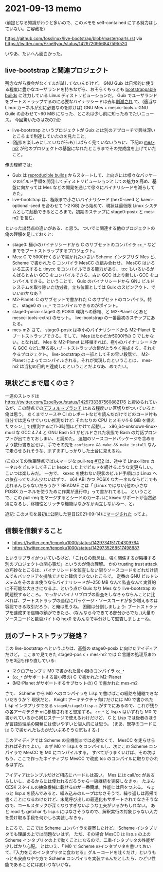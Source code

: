 # 2021-09-13 memo

(前提となる知識がわりと多いので、このメモを self-contained にする努力はしていない。ご容赦を)

https://github.com/fosslinux/live-bootstrap/blob/master/parts.rst via https://twitter.com/EzoeRyou/status/1429720956847595520

いやあ、たいへん面白かった。

## live-bootstrap と関連プロジェクト

残念ながら機会がなくてまだ試してないんだけど、 GNU Guix は日常的に使える程度に豊かなユーザランドを持ちながら、おそらくもっとも [bootstrappable builds](https://bootstrappable.org/) に注力している Linux ディストリビューションだ。
Guix でユーザランドをブートストラップするのに必要なバイナリシードは去年[削減され](https://guix.gnu.org/en/blog/2020/guix-further-reduces-bootstrap-seed-to-25/) て、(適当な Linux カーネルが別に必要なのを除けば) GNU Mes + mescc-tools + GNU Guile の合わせて~60 MiB になった、とこれは少し前に知っためでたいニュース。
今回驚いたのは次の2点:

- live-bootstrap というプロジェクトが Guix とは別のアプローチで興味深いところまで到達していたのを見たこと。
- (進捗を楽しみにしていながらも)しばらく見ていないうちに、下記の [mes-m2](https://github.com/oriansj/mes-m2) が他のプロジェクトの基盤になれたところまでその完成度を上げていたこと。

俺の理解では:

- Guix は [reproducible builds](https://reproducible-builds.org/) からスタートして、上向きには様々なパッケージのビルド手順を開発してディストリビューションとしての魅力を高め、基盤に向かっては Mes などの開発を通じて徐々にバイナリシードを減らしてきた。
- live-bootstrap は、極限まで小さいバイナリシード (hex0-seed と kaem-optional-seed を合わせて 1-2 KiB) から始めて、現状は最低限 Linux システムとして起動できるところまで。初期のステップに stage0-posix と mes-m2 を含む。

といった出発点の違いがある、と思う。
ついでに関連する他のプロジェクトの俺の理解を足しておくと:

- stage0: 極小のバイナリシードから C のサブセットのコンパイラ `cc_*` などまでをブートストラップするプロジェクト。
- Mes: C で 5000行くらいで書かれた小さい Scheme インタプリタ Mes と、 Scheme で書かれた C コンパイラ MesCC の組み合わせ。 MesCC はいろいろ工夫すると tinycc をコンパイルできる能力があり、 tcc もいろいろがんばると古い GCC をコンパイルできる、古い GCC はより新しい GCC をコンパイルできる。ということで、 Guix のバイナリシードから GNU ビルドシステムを取り除いた功労者。立ち位置としては Guix のスピンアウト、でいいのかなあ？
- M2-Planet: C のサブセットで書かれた C のサブセットのコンパイラ。特に、 stage0 の `cc_*` でコンパイルできるのがポイント。
- stage0-posix: stage0 の POSIX 環境への移植、と M2-Planet (とあと mescc-tools-extra) のセット。 live-bootstrap の一番最初のステップにあたる。
- mes-m2: さて、 stage0-posix は極小のバイナリシードから M2-Planet をブートストラップできる。そして、 Mes はたかだか5000行の C でしかない。となれば、 Mes を M2-Planet に移植すれば、極小のバイナリシードから GCC などに至る長いブートストラップの鎖がようやく完成する。それをやるプロジェクト。 live-bootstrap の一部としてその早い段階で、 M2-Planet によってコンパイルされる。それが実現したということは、 mes-m2 は当初の目的を達成したということだよなあ、めでたい。

## 現状どこまで届くのさ？

一連のスレッドは https://twitter.com/EzoeRyou/status/1429733387560882176 と締められているが、この時点での[デフォルトブランチ](https://github.com/fosslinux/live-bootstrap/tree/f9ebb331680b4d4e2f16b5c401f143fdd62b0e0a) はある程度いい区切りがついていると俺は思う。
あくまでソースや CI のレポートなどを読んだだけでどのコード片も自分では走らせていない推測だけど: それなりの CPU とメモリ4-8 GiB を備えたマシン上で(推測するに)1-3時間ほどかけて起動し、 x86_64-unknown-linux-musl な GCC 4.7.4 と GNU Bash 5.1 がビルドされた状態で Bash の対話プロンプトが出てきておしまい、と読めた。
追加のソースコードパッケージを含めるよう数行書き足せば、手でその先を `configure && make && make install` なんて走らせられそうな、まずまずしっかりした土台に見えるね。

(このメモの執筆時点では)未マージな pull-req [\#132](https://github.com/fosslinux/live-bootstrap/pull/132) は、途中で Linux-libre カーネルをビルドしてそこに kexec した上でビルドを続けるような変更らしい。
こいつは楽しみだ。
一方で、 kexec を使わない現状のビルド手順には Linux への依存ってたぶん少ないはずで、 x64 ABI かつ POSIX なカーネルならどこでも走れるんじゃないだろうか？
README には「 \[Linux ではない]他の小さな POSIX カーネルを使うために作業が進行中」って書かれてるし。
ということで、この pull-req をマージするとシードのカーネルに kexec サポートが当然必須になるし、移植性とリッチな機能はなかなか両立しないねー、と。

追記: このメモを最初に公開した翌日(2021-09-14)に[マージされた](https://github.com/fosslinux/live-bootstrap/pull/132#event-5297084411) ってよ。

## 信頼を信頼すること

- https://twitter.com/tenpoku1000/status/1429734151704309764
- https://twitter.com/tenpoku1000/status/1429735268517498887

というリプライがついているけど、「これらの懸念は、強く関係するが隣接する別のプロジェクトの関心事だ」というのが俺の理解。
かの trusting trust attack の巧妙なところは、バイナリシードを監査しない限りソースコードをどれだけ読んでもバックドアを排除できたと確信できないところで。
定番の GNU ビルドシステムをそのまま使うならバイナリシードが~250 MB なんて監査なんて実質的に不可能な大きさになるよ、という点が Guix なり Mes なり live-bootstrap の問題視するところ。
でっかいバイナリブロブの監査をしなきゃならんことに比べれば、ブートストラップの過程にパッケージ・ソースコードが多少増えるのは容認できる取引だろう、と俺は思うね。
困難は分割しましょう: ブートストラップを達成する信頼の鎖ができたら、(なんなら今できてる部分からでも、)大量のソースコードと数百バイトの hex0 をみんなで手分けして監査しましょーね。

## 別のブートストラップ経路？

この live-bootstrap へというよりは、基盤の stage0-posix に向けたアイディアだけど。
ここまで見てきた stage0-posix + mes-m2 では C 言語の処理系まわりを3回も作り直している:

- マクロアセンブリ M0 で書かれた最小限のコンパイラ `cc_*`
- (`cc_*` がサポートする最小限の) C で書かれた M2-Planet
- (M2-Planet がサポートするサブセットの) C で書かれた mes-m2

さて、 Scheme から M0 へのコンパイラを Lisp で書けばこの経路を短縮できないだろうか？
現状だと、 Knight アーキテクチャ向けだけには M0 で書かれた Lisp インタプリタである `stage0/stage2/lisp.s` がすでにあるので、これが残りの各アーキテクチャに移植されると想定する。
`cc_*` と lisp.s はいずれも M0 で書かれているから同じステージで使えるわけだけど、 C と Lisp では後者のほうが言語処理系の開発には使いやすいと個人的には思う。
(まあ、既存のコードには C で書かれたものがだいぶ多そうな気もする。)

このアイディアでは Scheme の全機能までは必要なくて、 MesCC を走らせられればそれでよい。
まず M0 で lisp.s をコンパイルし、次にこの Scheme コンパイラで MesCC を M0 にコンパイルする。
すべてがうまくいけば、その次はもう、ここで作ったネイティブな MesCC で改変 tcc のコンパイルに取りかかれるはずだ。

アイディアはシンプルだけど相応にハードルは高い。
Mes には call/cc があるらしいし、あるからには使われるだろうから一級継続を実装しなきゃ。
たぶん CESK スタイルの抽象機械に載せるのが一番簡単。性能には目をつぶる。
ちょっと lisp.s を読んでみると、組み込みのループはなさそうで、繰り返しは再帰で書くことになるわけだけど、末尾呼び出しの最適化もサポートされてなさそうなので、コールスタックが深くなりすぎないような工夫がいるかもしれない。
あと read も getchar も lisp.s にはなさそうなので、解釈実行の対象じゃない入力を受け取る手段を何かしら実装しなきゃ。

ところで、ここでは Scheme コンパイラを提案したけど、 Scheme インタプリタでも理屈の上では問題ないはず。
ただ、その場合 MesCC は lisp.s の上の Scheme インタプリタの上で動くことになるので、二重インタプリタの性能が少しばかり心配。
とはいえ、「 M0 で Scheme のインタプリタを書いておいて、『入力をこのインタプリタに食わせる』グルーコードを吐くだけ」というもっとも安直なやり方で Scheme コンパイラを実装するんだとしたら、ひどい性能であることには変わりないかな。
